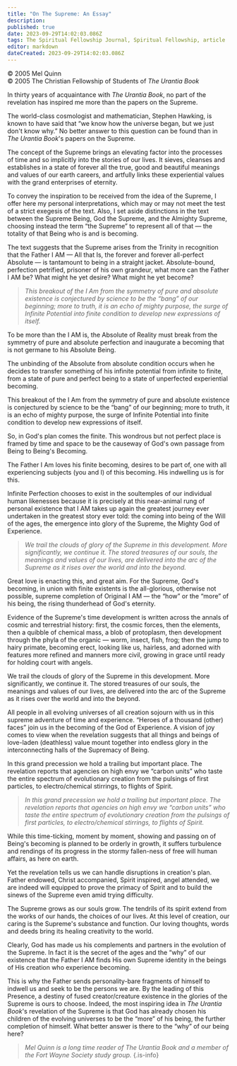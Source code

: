 ```yaml
---
title: "On The Supreme: An Essay"
description: 
published: true
date: 2023-09-29T14:02:03.086Z
tags: The Spiritual Fellowship Journal, Spiritual Fellowship, article
editor: markdown
dateCreated: 2023-09-29T14:02:03.086Z
---
```


<p class="v-card v-sheet theme--light gray lighten-3 px-2">© 2005 Mel Quinn<br>© 2005 The Christian Fellowship of Students of <i>The Urantia Book</i></p>

In thirty years of acquaintance with _The Urantia Book_, no part of the revelation has inspired me more than the papers on the Supreme.

The world-class cosmologist and mathematician, Stephen Hawking, is known to have said that “we know how the universe began, but we just don't know why.” No better answer to this question can be found than in _The Urantia Book_'s papers on the Supreme.

The concept of the Supreme brings an elevating factor into the processes of time and so implicitly into the stories of our lives. It sieves, cleanses and establishes in a state of forever all the true, good and beautiful meanings and values of our earth careers, and artfully links these experiential values with the grand enterprises of eternity.

To convey the inspiration to be received from the idea of the Supreme, I offer here my personal interpretations, which may or may not meet the test of a strict exegesis of the text. Also, I set aside distinctions in the text between the Supreme Being, God the Supreme, and the Almighty Supreme, choosing instead the term “the Supreme” to represent all of that — the totality of that Being who is and is becoming.

The text suggests that the Supreme arises from the Trinity in recognition that the Father I AM — All that Is, the forever and forever all-perfect Absolute — is tantamount to being in a straight jacket. Absolute-bound, perfection petrified, prisoner of his own grandeur, what more can the Father I AM be? What might he yet desire? What might he yet become?

> _This breakout of the I Am from the symmetry of pure and absolute existence is conjectured by science to be the “bang” of our beginning; more to truth, it is an echo of mighty purpose, the surge of Infinite Potential into finite condition to develop new expressions of itself._

To be more than the I AM is, the Absolute of Reality must break from the symmetry of pure and absolute perfection and inaugurate a becoming that is not germane to his Absolute Being.

The unbinding of the Absolute from absolute condition occurs when he decides to transfer something of his infinite potential from infinite to finite, from a state of pure and perfect being to a state of unperfected experiential becoming.

This breakout of the I Am from the symmetry of pure and absolute existence is conjectured by science to be the “bang” of our beginning; more to truth, it is an echo of mighty purpose, the surge of Infinite Potential into finite condition to develop new expressions of itself.

So, in God's plan comes the finite. This wondrous but not perfect place is framed by time and space to be the causeway of God's own passage from Being to Being's Becoming.

The Father I Am loves his finite becoming, desires to be part of, one with all experiencing subjects (you and I) of this becoming. His indwelling us is for this.

Infinite Perfection chooses to exist in the soultemples of our individual human likenesses because it is precisely at this near-animal rung of personal existence that I AM takes up again the greatest journey ever undertaken in the greatest story ever told: the coming into being of the Will of the ages, the emergence into glory of the Supreme, the Mighty God of Experience.

> _We trail the clouds of glory of the Supreme in this development. More significantly, we continue $i t$. The stored treasures of our souls, the meanings and values of our lives, are delivered into the arc of the Supreme as it rises over the world and into the beyond._

Great love is enacting this, and great aim. For the Supreme, God's becoming, in union with finite existents is the all-glorious, otherwise not possible, supreme completion of Original I AM — the “how” or the “more” of his being, the rising thunderhead of God's eternity.

Evidence of the Supreme's time development is written across the annals of cosmic and terrestrial history: first, the cosmic forces, then the elements, then a quibble of chemical mass, a blob of protoplasm, then development through the phyla of the organic — worm, insect, fish, frog; then the jump to hairy primate, becoming erect, looking like us, hairless, and adorned with features more refined and manners more civil, growing in grace until ready for holding court with angels.

We trail the clouds of glory of the Supreme in this development. More significantly, we continue it. The stored treasures of our souls, the meanings and values of our lives, are delivered into the arc of the Supreme as it rises over the world and into the beyond.

All people in all evolving universes of all creation sojourn with us in this supreme adventure of time and experience. “Heroes of a thousand (other) faces” join us in the becoming of the God of Experience. A vision of joy comes to view when the revelation suggests that all things and beings of love-laden (deathless) value mount together into endless glory in the interconnecting halls of the Supremacy of Being.

In this grand precession we hold a trailing but important place. The revelation reports that agencies on high envy we “carbon units” who taste the entire spectrum of evolutionary creation from the pulsings of first particles, to electro/chemical stirrings, to flights of Spirit.

> _In this grand precession we hold a trailing but important place. The revelation reports that agencies on high envy we “carbon units” who taste the entire spectrum of evolutionary creation from the pulsings of first particles, to electro/chemical stirrings, to flights of Spirit._

While this time-ticking, moment by moment, showing and passing on of Being's becoming is planned to be orderly in growth, it suffers turbulence and rendings of its progress in the stormy fallen-ness of free will human affairs, as here on earth.

Yet the revelation tells us we can handle disruptions in creation's plan. Father endowed, Christ accompanied, Spirit inspired, angel attended, we are indeed will equipped to prove the primacy of Spirit and to build the sinews of the Supreme even amid trying difficulty.

The Supreme grows as our souls grow. The tendrils of its spirit extend from the works of our hands, the choices of our lives. At this level of creation, our caring is the Supreme's substance and function. Our loving thoughts, words and deeds bring its healing creativity to the world.

Clearly, God has made us his complements and partners in the evolution of the Supreme. In fact it is the secret of the ages and the “why” of our existence that the Father I AM finds His own Supreme identity in the beings of His creation who experience becoming.

This is why the Father sends personality-bare fragments of himself to indwell us and seek to be the persons we are. By the leading of this Presence, a destiny of fused creator/creature existence in the glories of the Supreme is ours to choose. Indeed, the most inspiring idea in _The Urantia Book_'s revelation of the Supreme is that God has already chosen his children of the evolving universes to be the “more” of his being, the further completion of himself. What better answer is there to the “why” of our being here?

> _Mel Quinn is a long time reader of _The Urantia Book_ and a member of the Fort Wayne Society study group._
{.is-info}


